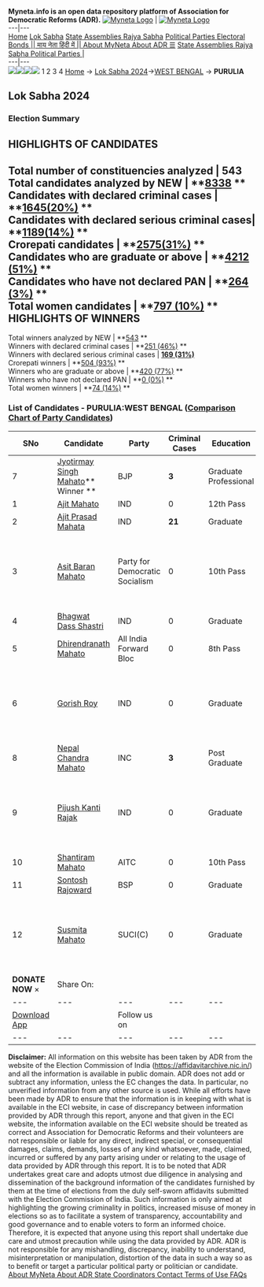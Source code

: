 **Myneta.info is an open data repository platform of Association for Democratic Reforms (ADR).**
[![Myneta Logo](https://www.myneta.info/lib/img/myneta-logo.png)](https://www.myneta.info/) | [![Myneta Logo](https://www.myneta.info/lib/img/adr-logo.png)](https://adrindia.org)  
---|---  
[Home](https://www.myneta.info/) [Lok Sabha](https://www.myneta.info/#ls "Lok Sabha") [ State Assemblies ](https://www.myneta.info/#sa "State Assemblies") [Rajya Sabha](https://www.myneta.info/#rs "Rajya Sabha") [Political Parties ](https://www.myneta.info/party "Political Parties") [ Electoral Bonds ](https://www.myneta.info/electoral_bonds "Electoral Bonds") [ || माय नेता हिंदी में || ](https://translate.google.co.in/translate?prev=hp&hl=en&js=y&u=www.myneta.info&sl=en&tl=hi&history_state0=) [ About MyNeta ](https://adrindia.org/content/about-myneta) [ About ADR ](https://adrindia.org/about-adr/who-we-are) [☰](javascript:void\(0\))
[ State Assemblies ](https://www.myneta.info/#sa "State Assemblies") [ Rajya Sabha ](https://www.myneta.info/#rs "Rajya Sabha") [ Political Parties ](https://www.myneta.info/party "Political Parties")
|   
---|---  
![](https://www.myneta.info/lib/img/banner/banner-1.png)![](https://www.myneta.info/lib/img/banner/banner-2.png)![](https://www.myneta.info/lib/img/banner/banner-3.png)![](https://www.myneta.info/lib/img/banner/banner-4.png)
1  2  3  4 
[Home](https://www.myneta.info/) → [Lok Sabha 2024](https://www.myneta.info/LokSabha2024/)→[WEST BENGAL](https://www.myneta.info/LokSabha2024/index.php?action=show_constituencies&state_id=36) → **PURULIA**
### 
## Lok Sabha 2024
###  Election Summary 
HIGHLIGHTS OF CANDIDATES  
---  
Total number of constituencies analyzed |  543   
Total candidates analyzed by NEW | **[8338](https://www.myneta.info/LokSabha2024/index.php?action=summary&subAction=candidates_analyzed&sort=candidate#summary) **  
Candidates with declared criminal cases | **[1645(20%)](https://www.myneta.info/LokSabha2024/index.php?action=summary&subAction=crime&sort=candidate#summary) **  
Candidates with declared serious criminal cases| **[1189(14%)](https://www.myneta.info/LokSabha2024/index.php?action=summary&subAction=serious_crime&sort=candidate#summary) **  
Crorepati candidates | **[2575(31%)](https://www.myneta.info/LokSabha2024/index.php?action=summary&subAction=crorepati&sort=candidate#summary) **  
Candidates who are graduate or above | **[4212 (51%)](https://www.myneta.info/LokSabha2024/index.php?action=summary&subAction=education&sort=candidate#summary) **  
Candidates who have not declared PAN | **[264 (3%)](https://www.myneta.info/LokSabha2024/index.php?action=summary&subAction=without_pan&sort=candidate#summary) **  
Total women candidates | **[797 (10%)](https://www.myneta.info/LokSabha2024/index.php?action=summary&subAction=women_candidate&sort=candidate#summary) **  
HIGHLIGHTS OF WINNERS  
---  
Total winners analyzed by NEW | **[543](https://www.myneta.info/LokSabha2024/index.php?action=summary&subAction=winner_analyzed&sort=candidate#summary) **  
Winners with declared criminal cases | **[251 (46%)](https://www.myneta.info/LokSabha2024/index.php?action=summary&subAction=winner_crime&sort=candidate#summary) **  
Winners with declared serious criminal cases | **[169 (31%)](https://www.myneta.info/LokSabha2024/index.php?action=summary&subAction=winner_serious_crime&sort=candidate#summary)**  
Crorepati winners | **[504 (93%)](https://www.myneta.info/LokSabha2024/index.php?action=summary&subAction=winner_crorepati&sort=candidate#summary) **  
Winners who are graduate or above | **[420 (77%)](https://www.myneta.info/LokSabha2024/index.php?action=summary&subAction=winner_education&sort=candidate#summary) **  
Winners who have not declared PAN | **[0 (0%)](https://www.myneta.info/LokSabha2024/index.php?action=summary&subAction=winner_without_pan&sort=candidate#summary) **  
Total women winners | **[74 (14%)](https://www.myneta.info/LokSabha2024/index.php?action=summary&subAction=winner_women&sort=candidate#summary) **  
### List of Candidates - PURULIA:WEST BENGAL ([Comparison Chart of Party Candidates](https://www.myneta.info/LokSabha2024/comparisonchart.php?constituency_id=566))
SNo | Candidate| Party| Criminal Cases| Education| Age| Total Assets| Liabilities  
---|---|---|---|---|---|---|---  
7  | [Jyotirmay Singh Mahato](https://www.myneta.info/LokSabha2024/candidate.php?candidate_id=7961)** Winner ** | BJP | **3** | Graduate Professional| 39 | Rs 5,95,229 ~ 5 Lacs+ | Rs 0 ~   
1  | [Ajit Mahato](https://www.myneta.info/LokSabha2024/candidate.php?candidate_id=7958) | IND | 0 | 12th Pass| 46 | Rs 15,000 ~ 15 Thou+ | Rs 0 ~   
2  | [Ajit Prasad Mahata](https://www.myneta.info/LokSabha2024/candidate.php?candidate_id=7959) | IND | **21** | Graduate| 70 | Rs 45,33,103 ~ 45 Lacs+ | Rs 0 ~   
3  | [Asit Baran Mahato](https://www.myneta.info/LokSabha2024/candidate.php?candidate_id=7963) | Party for Democratic Socialism | 0 | 10th Pass| 55 | ![](https://myneta.info/image_v2.php?myneta_folder=LokSabha2024&candidate_id=7963&col=ta) | ![](https://myneta.info/image_v2.php?myneta_folder=LokSabha2024&candidate_id=7963&col=lia)  
4  | [Bhagwat Dass Shastri](https://www.myneta.info/LokSabha2024/candidate.php?candidate_id=7966) | IND | 0 | Graduate| 51 | Rs 52,17,000 ~ 52 Lacs+ | Rs 2,00,000 ~ 2 Lacs+  
5  | [Dhirendranath Mahato](https://www.myneta.info/LokSabha2024/candidate.php?candidate_id=7968) | All India Forward Bloc | 0 | 8th Pass| 68 | Rs 12,52,235 ~ 12 Lacs+ | Rs 0 ~   
6  | [Gorish Roy](https://www.myneta.info/LokSabha2024/candidate.php?candidate_id=7965) | IND | 0 | Graduate| 42 | ![](https://myneta.info/image_v2.php?myneta_folder=LokSabha2024&candidate_id=7965&col=ta) | ![](https://myneta.info/image_v2.php?myneta_folder=LokSabha2024&candidate_id=7965&col=lia)  
8  | [Nepal Chandra Mahato](https://www.myneta.info/LokSabha2024/candidate.php?candidate_id=7962) | INC | **3** | Post Graduate| 63 | Rs 69,47,302 ~ 69 Lacs+ | Rs 7,23,030 ~ 7 Lacs+  
9  | [Pijush Kanti Rajak](https://www.myneta.info/LokSabha2024/candidate.php?candidate_id=7964) | IND | 0 | Graduate| 51 | ![](https://myneta.info/image_v2.php?myneta_folder=LokSabha2024&candidate_id=7964&col=ta) | ![](https://myneta.info/image_v2.php?myneta_folder=LokSabha2024&candidate_id=7964&col=lia)  
10  | [Shantiram Mahato](https://www.myneta.info/LokSabha2024/candidate.php?candidate_id=7960) | AITC | 0 | 10th Pass| 71 | Rs 1,17,21,636 ~ 1 Crore+ | Rs 0 ~   
11  | [Sontosh Rajoward](https://www.myneta.info/LokSabha2024/candidate.php?candidate_id=7967) | BSP | 0 | Graduate| 56 | Rs 4,34,000 ~ 4 Lacs+ | Rs 0 ~   
12  | [Susmita Mahato](https://www.myneta.info/LokSabha2024/candidate.php?candidate_id=7969) | SUCI(C) | 0 | Graduate| 44 | ![](https://myneta.info/image_v2.php?myneta_folder=LokSabha2024&candidate_id=7969&col=ta) | ![](https://myneta.info/image_v2.php?myneta_folder=LokSabha2024&candidate_id=7969&col=lia)  
|  **DONATE NOW** × |  Share On:  | [](https://api.whatsapp.com/send?text=https%3A%2F%2Fmyneta.info%2Fpunjab2022%2Findex.php%3Faction%3Dshow_constituencies%26state_id%3D19) | [](https://www.facebook.com/sharer/sharer.php?u=https%3A%2F%2Fmyneta.info%2Fpunjab2022%2Findex.php%3Faction%3Dshow_constituencies%26state_id%3D19) | [](https://twitter.com/share?url=https%3A%2F%2Fmyneta.info%2Fpunjab2022%2Findex.php%3Faction%3Dshow_constituencies%26state_id%3D19)  
---|---|---|---|---  
| [ Download App ](https://play.google.com/store/apps/details?id=com.webrosoft.myneta1&pcampaignid=pcampaignidMKT-Other-global-all-co-prtnr-py-PartBadge-Mar2515-1) | [](https://play.google.com/store/apps/details?id=com.webrosoft.myneta1&pcampaignid=pcampaignidMKT-Other-global-all-co-prtnr-py-PartBadge-Mar2515-1) |  Follow us on  | [](https://www.facebook.com/adrindia.org/) | [](https://twitter.com/adrspeaks) | [](https://groups.google.com/g/national-election-watch?hl=en&pli=1) | [](https://www.instagram.com/adrspeaks/) | [](https://www.youtube.com/user/adrspeaks) | [](https://sharechat.com/profile/adrspeaks)  
---|---|---|---|---|---|---|---|---  
**Disclaimer:** All information on this website has been taken by ADR from the website of the Election Commission of India (https://affidavitarchive.nic.in/) and all the information is available in public domain. ADR does not add or subtract any information, unless the EC changes the data. In particular, no unverified information from any other source is used. While all efforts have been made by ADR to ensure that the information is in keeping with what is available in the ECI website, in case of discrepancy between information provided by ADR through this report, anyone and that given in the ECI website, the information available on the ECI website should be treated as correct and Association for Democratic Reforms and their volunteers are not responsible or liable for any direct, indirect special, or consequential damages, claims, demands, losses of any kind whatsoever, made, claimed, incurred or suffered by any party arising under or relating to the usage of data provided by ADR through this report. It is to be noted that ADR undertakes great care and adopts utmost due diligence in analysing and dissemination of the background information of the candidates furnished by them at the time of elections from the duly self-sworn affidavits submitted with the Election Commission of India. Such information is only aimed at highlighting the growing criminality in politics, increased misuse of money in elections so as to facilitate a system of transparency, accountability and good governance and to enable voters to form an informed choice. Therefore, it is expected that anyone using this report shall undertake due care and utmost precaution while using the data provided by ADR. ADR is not responsible for any mishandling, discrepancy, inability to understand, misinterpretation or manipulation, distortion of the data in such a way so as to benefit or target a particular political party or politician or candidate. 
[ About MyNeta ](https://adrindia.org/content/about-myneta) [ About ADR ](https://adrindia.org/about-adr/who-we-are) [ State Coordinators ](https://adrindia.org/about-adr/state-coordinators) [ Contact ](https://adrindia.org/contact-us) [ Terms of Use ](https://adrindia.org/content/adr-terms-use) [ FAQs ](https://adrindia.org/content/faqs)
